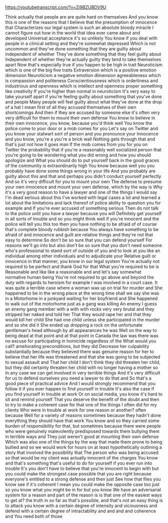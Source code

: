 https://youtubetranscript.com/?v=Zi9BZUBDV9U

 Think actually that people are are quite hard on themselves And you know this is one of the reasons that I believe that the presumption of innocence that Characterizes our legal system is such an absolute bloody miracle I cannot figure out how in the world that idea ever came about and developed Universal acceptance it's so unlikely You know if you deal with people in a clinical setting and they're somewhat depressed Which is not uncommon and they've done something that they are guilty about independent of whether They've done something that they feel guilty about Independent of whether they're actually guilty they tend to take themselves apart Now that's especially true if you happen to be high in trait Neuroticism which is one of the big five traits Extraversion which is a positive emotion dimension Neuroticism a negative emotion dimension agreeableness which is compassion and politeness Conscientiousness which is orderliness and industrious and openness which is intellect and openness proper something like creativity If you're higher than normal in neuroticism It's very easy to take yourself apart if you're feeling guilty about something that you've done and people Many people will feel guilty about what they've done at the drop of a hat I mean first of all they accused themselves of their own shortcomings And then if they are accused by someone else it's often very very difficult for them to mount their own defense You know to believe in their own innocence, you know, because you'd think well You know the police come to your door or a mob comes for you Let's say on Twitter and you know your stalwart sort of person and you pronounce your Innocence and you know, you're a you're a brick wall Nothing gets through that and that's just not how it goes man If the mob comes from you for you on Twitter the probability that if you're a reasonably well socialized person that you're going to be wondering what you did wrong and how you should apologize and What you should do to put yourself back in the good graces of the community is extraordinarily high You know because well you you probably have done some things wrong in your life And you probably are guilty about this and that and perhaps you didn't conduct yourself perfectly And so it's very difficult for you to mount your own The defense to presume your own innocence and mount your own defense, which by the way is Why it's a very good reason to have a lawyer and one of the things I would say I'm dead serious about this I've worked with legal cases a lot and learned a lot about the limitations and lack thereof of police ability to question you for example and If you're ever accused of something serious Then do not talk to the police until you have a lawyer because you will Definitely get yourself in all sorts of trouble and so you might think well if you're innocent and the police will tell you this too then you have nothing to be afraid of of course that's complete bloody rubbish because You always have something to be afraid of and innocence and guilt are relative things and they're not that easy to determine So don't be so sure that you can defend yourself For reasons we'll go into but also don't be so sure that you don't need someone who's professional to stand sort of outside of you and to look at you like an individual among other individuals and to adjudicate your Relative guilt or innocence in that manner, you know in our legal system You're actually not required to be perfect and thank God for that What you're required to be is Reasonable and like like a reasonable and and let's say somewhat normative human being You're not required to go above and beyond the duty with regards to heroism for example I was involved in a court case. It was quite a terrible case where a woman was up on trial for murder and She happened to be in the wrong place at the wrong time shall we say she was in a Motorhome in a junkyard waiting for her boyfriend and She happened to walk out of the motorhome just as a gang was killing An enemy I guess an enemy gang member with a with with rocks very very brutal and they stripped her naked and told her That they would rape her and that they would kill her child She had one child unless she participated in the murder and so she did it She ended up dropping a rock on the unfortunate gentleman's head although by all appearances he was Well on the way to being dead at that point and at that point in Canada the law was there was no excuse for participating in homicide regardless of the What would you call? ameliorating preconditions, but they did Decrease her culpability substantially because they believed there was genuine reason for her to believe that her life was threatened and that she was going to be subjected to sexual assault and That her child I don't think they did threaten her child, but they did certainly threaten her child with no longer having a mother so In any case we can get involved in very terrible things And it's very difficult for us to defend ourselves you need a lawyer to do that and So that's a good piece of practical advice And I would strongly recommend that you follow it if you ever happen to find yourself in trouble It's also the case if you find yourself in trouble at work Or on social media, you know it's hard to sit and remind yourself That you deserve the benefit of the doubt and then to try to make a coherent case for that one of the things I often did for my clients Who were in trouble at work for one reason or another? often because Well for a variety of reasons sometimes because they hadn't done everything they should have that work You know and so they carried some burden of responsibility for that, but sometimes because there were people who were genuinely malevolently predisposed towards them bullying them in terrible ways and They just weren't good at mounting their own defense Which was also one of the things by the way that made them prone to being bullied and so we would work for hours on at least hypothetically outlining a story that involved the possibility that The person who was being accused so that would be my client was actually innocent of the charges You know and that's something that's useful to do for yourself if you ever run into trouble It's you don't have to believe that you're innocent to begin with but you could make the strongest case possible that you are right because everyone's entitled to a strong defense and then just See how that flies you know see if it's coherent I mean you could make the opposite case too just so you know what you might be in for but you know We have an adversarial system for a reason and part of the reason is is that one of the easiest ways to get at? the truth in so far as that's possible, and that's not an easy thing is to attack you know with a certain degree of intensity and viciousness and defend with a certain degree of intractability and and and and coherence and You need both of those